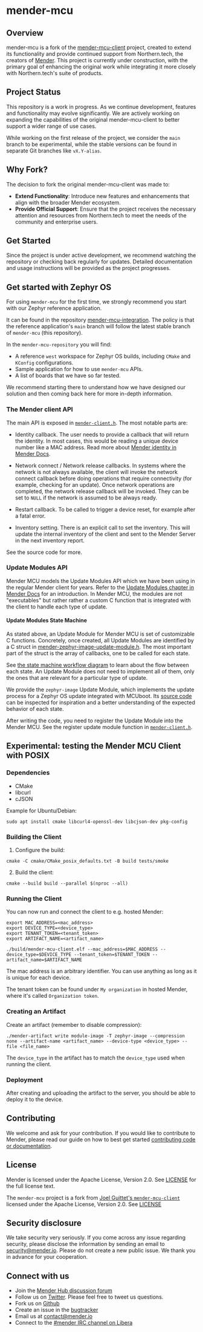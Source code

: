 # mender-mcu

## Overview

mender-mcu is a fork of the [mender-mcu-client](https://github.com/joelguittet/mender-mcu-client)
project, created to extend its functionality and provide continued support from Northern.tech, the
creators of [Mender](https://mender.io/). This project is currently under construction, with the
primary goal of enhancing the original work while integrating it more closely with Northern.tech's
suite of products.


## Project Status

This repository is a work in progress. As we continue development, features and functionality may
evolve significantly. We are actively working on expanding the capabilities of the original
mender-mcu-client to better support a wider range of use cases.

While working on the first release of the project, we consider the `main` branch to be experimental,
while the stable versions can be found in separate Git branches like `vX.Y-alias`.


## Why Fork?

The decision to fork the original mender-mcu-client was made to:

* **Extend Functionality**: Introduce new features and enhancements that align with the broader
  Mender ecosystem.
* **Provide Official Support**: Ensure that the project receives the necessary attention and
  resources from Northern.tech to meet the needs of the community and enterprise users.


## Get Started

Since the project is under active development, we recommend watching the repository or checking back
regularly for updates. Detailed documentation and usage instructions will be provided as the project
progresses.


## Get started with Zephyr OS

For using `mender-mcu` for the first time, we strongly recommend you start with our Zephyr reference
application.

It can be found in the repository
[mender-mcu-integration](https://github.com/mendersoftware/mender-mcu-integration). The policy is
that the reference application's `main` branch will follow the latest stable branch of `mender-mcu`
(this repository).

In the `mender-mcu-repository` you will find:
* A reference `west` workspace for Zephyr OS builds, including `CMake` and `KConfig` configurations.
* Sample application for how to use `mender-mcu` APIs.
* A list of boards that we have so far tested.

We recommend starting there to understand how we have designed our solution and then coming back
here for more in-depth information.


### The Mender client API

The main API is exposed in [`mender-client.h`](include/mender-client.h). The most notable parts are:

* Identity callback. The user needs to provide a callback that will return the identity. In most
cases, this would be reading a unique device number like a MAC address. Read more about
[Mender identity in Mender Docs](https://docs.mender.io/overview/identity).

* Network connect / Network release callbacks. In systems where the network is not always available,
the client will invoke the network connect callback before doing operations that require
connectivity (for example, checking for an update). Once network operations are completed, the
network release callback will be invoked. They can be set to `NULL` if the network is assumed to be
always ready.

* Restart callback. To be called to trigger a device reset, for example after a fatal error.

* Inventory setting. There is an explicit call to set the inventory. This will update the internal
inventory of the client and sent to the Mender Server in the next inventory report.

See the source code for more.


### Update Modules API

Mender MCU models the Update Modules API which we have been using in the regular Mender client for
years. Refer to the [Update Modules chapter in Mender
Docs](https://docs.mender.io/artifact-creation/create-a-custom-update-module) for an introduction.
In Mender MCU, the modules are not "executables" but rather rather a custom C function that is
integrated with the client to handle each type of update.

#### Update Modules State Machine

As stated above, an Update Module for Mender MCU is set of customizable C functions. Concretely,
once created, all Update Modules are identified by a C struct in
[mender-zephyr-image-update-module.h](include/mender-zephyr-image-update-module.h). The
most important part of the struct is the array of callbacks, one to be called for each state.

See [the state machine workflow
diagram](https://docs.mender.io/artifact-creation/create-a-custom-update-module#the-state-machine-workflow)
to learn about the flow between each state. An Update Module does not need to implement all of them,
only the ones that are relevant for a particular type of update.

We provide the `zephyr-image` Update Module, which implements the update process for a Zephyr OS
update integrated with MCUboot. Its [source code](core/src/mender-zephyr-image-update-module.c)
can be inspected for inspiration and a better understanding of the expected behavior of each state.

After writing the code, you need to register the Update Module into the Mender MCU. See the register
update module function in [`mender-client.h`](include/mender-client.h).


## Experimental: testing the Mender MCU Client with POSIX

### Dependencies
- CMake
- libcurl
- cJSON

Example for Ubuntu/Debian:
```
sudo apt install cmake libcurl4-openssl-dev libcjson-dev pkg-config
```
### Building the Client

1. Configure the build:
```
cmake -C cmake/CMake_posix_defaults.txt -B build tests/smoke
```

2. Build the client:
```
cmake --build build --parallel $(nproc --all)
```

### Running the Client
You can now run and connect the client to e.g. hosted Mender:
```
export MAC_ADDRESS=<mac_address>
export DEVICE_TYPE=<device_type>
export TENANT_TOKEN=<tenant_token>
export ARTIFACT_NAME=<artifact_name>

./build/mender-mcu-client.elf --mac_address=$MAC_ADDRESS --device_type=$DEVICE_TYPE --tenant_token=$TENANT_TOKEN --artifact_name=$ARTIFACT_NAME
```
The mac address is an arbitrary identifier. You can use anything as long as it is unique for each device.

The tenant token can be found under `My organization` in hosted Mender, where it's called `Organization token`.

### Creating an Artifact
Create an artifact (remember to disable compression):
```
./mender-artifact write module-image -T zephyr-image --compression none --artifact-name <artifact_name> --device-type <device_type> --file <file_name>
```
The `device_type` in the artifact has to match the `device_type` used when running the client.

### Deployment
After creating and uploading the artifact to the server, you should be able to deploy it to the device.

## Contributing

We welcome and ask for your contribution. If you would like to contribute to
Mender, please read our guide on how to best get started
[contributing code or documentation](https://github.com/mendersoftware/mender/blob/master/CONTRIBUTING.md).


## License

Mender is licensed under the Apache License, Version 2.0. See
[LICENSE](https://github.com/mendersoftware/mender-mcu/blob/master/LICENSE)
for the full license text.

The `mender-mcu` project is a fork from [Joel Guittet's
`mender-mcu-client`](https://github.com/joelguittet/mender-mcu-client) licensed under the Apache
License, Version 2.0. See
[LICENSE](https://github.com/joelguittet/mender-mcu-client/blob/master/LICENSE)


## Security disclosure

We take security very seriously. If you come across any issue regarding
security, please disclose the information by sending an email to
[security@mender.io](security@mender.io). Please do not create a new public
issue. We thank you in advance for your cooperation.


## Connect with us

* Join the [Mender Hub discussion forum](https://hub.mender.io)
* Follow us on [Twitter](https://twitter.com/mender_io). Please
  feel free to tweet us questions.
* Fork us on [Github](https://github.com/mendersoftware)
* Create an issue in the [bugtracker](https://northerntech.atlassian.net/projects/MEN)
* Email us at [contact@mender.io](mailto:contact@mender.io)
* Connect to the [#mender IRC channel on Libera](https://web.libera.chat/?#mender)
